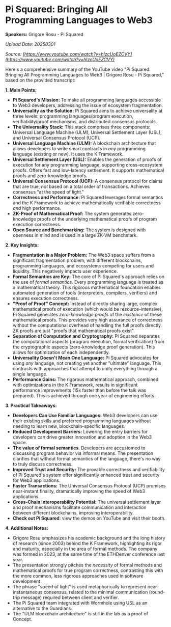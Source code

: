 # Pi Squared: Bringing All Programming Languages to Web3

**Speakers:** Grigore Rosu - Pi Squared


*Upload Date: 20250301*

*Source: [https://www.youtube.com/watch?v=hIzcUoEZCVY](https://www.youtube.com/watch?v=hIzcUoEZCVY)*

Here's a comprehensive summary of the YouTube video "Pi Squared: Bringing All Programming Languages to Web3 | Grigore Rosu - Pi Squared," based on the provided transcript:

**1. Main Points:**

*   **Pi Squared's Mission:** To make all programming languages accessible to Web3 developers, addressing the issue of ecosystem fragmentation.
*   **Universality as the Solution:** Pi Squared aims to achieve universality at three levels: programming languages/program execution, verifiability/proof mechanisms, and distributed consensus protocols.
*   **The Universality Stack:** This stack comprises three components: Universal Language Machine (ULM), Universal Settlement Layer (USL), and Universal Consensus Protocol (UCP).
*   **Universal Language Machine (ULM):** A blockchain architecture that allows developers to write smart contracts in *any* programming language (existing or new).  It uses the K Framework.
*   **Universal Settlement Layer (USL):** Enables the generation of proofs of execution for any programming language, supporting cross-ecosystem proofs. Offers fast and low-latency settlement. It supports mathematical proofs and zero-knowledge proofs.
*   **Universal Consensus Protocol (UCP):** A consensus protocol for claims that are true, *not* based on a total order of transactions.  Achieves consensus "at the speed of light."
*   **Correctness and Performance:** Pi Squared leverages formal semantics and the K Framework to achieve mathematically verifiable correctness *and* high performance.
*   **ZK-Proof of Mathematical Proof:** The system generates zero-knowledge proofs of the underlying mathematical proofs of program execution correctness.
*   **Open Source and Benchmarking:** The system is designed with openness in mind and is used in a large ZK-VM benchmark.

**2. Key Insights:**

*   **Fragmentation is a Major Problem:**  The Web3 space suffers from a significant fragmentation problem, with different blockchains, programming languages, and ecosystems competing for users and liquidity. This negatively impacts user experience.
*   **Formal Semantics are Key:**  The core of Pi Squared's approach relies on the use of *formal semantics*.  Every programming language is treated as a mathematical theory. This rigorous mathematical foundation enables automated generation of tools (interpreters, compilers, verifiers) and ensures execution correctness.
*   **"Proof of Proof" Concept:**  Instead of directly sharing large, complex mathematical proofs of execution (which would be resource-intensive), Pi Squared generates *zero-knowledge proofs* of the *existence* of these mathematical proofs. This provides very high assurance of correctness without the computational overhead of handling the full proofs directly.  ZK proofs are just "proofs that mathematical proofs exist".
*   **Separation of Computation and Cryptography:**  Pi Squared separates the computational aspects (program execution, formal verification) from the cryptographic aspects (zero-knowledge proof generation).  This allows for optimization of each independently.
*   **Universality Doesn't Mean One Language:** Pi Squared advocates for using *any* language, not creating yet another "ultimate" language.  This contrasts with approaches that attempt to unify everything through a single language.
*   **Performance Gains:**  The rigorous mathematical approach, combined with optimizations in the K Framework, results in significant performance improvements (15x faster than before the talk was prepared). This is achieved through one year of engineering efforts.

**3. Practical Takeaways:**

*   **Developers Can Use Familiar Languages:** Web3 developers can use their existing skills and preferred programming languages without needing to learn new, blockchain-specific languages.
*   **Reduced Development Barriers:** Lowering the entry barriers for developers can drive greater innovation and adoption in the Web3 space.
*  **The value of formal semantics**. Developers are accustomed to discussing program behavior via informal means. The presentation clarifies that without formal semantics of the language, there's no way to truly discuss correctness.
*   **Improved Trust and Security:** The provable correctness and verifiability of Pi Squared's system offer significantly enhanced trust and security for Web3 applications.
*   **Faster Transactions:** The Universal Consensus Protocol (UCP) promises near-instant finality, dramatically improving the speed of Web3 applications.
*   **Cross-Chain Interoperability Potential:** The universal settlement layer and proof mechanisms facilitate communication and interaction between different blockchains, improving interoperability.
*  **Check out Pi Squared**: view the demos on YouTube and visit their booth.

**4. Additional Notes:**

* Grigore Rosu emphasizes his academic background and the long history of research (since 2003) behind the K Framework, highlighting its rigor and maturity, especially in the area of formal methods. The company was formed in 2023, at the same time of the ETHDenver conference last year.
*   The presentation strongly pitches the *necessity* of formal methods and mathematical proofs for true program correctness, contrasting this with the more common, less rigorous approaches used in software development.
*   The phrase "speed of light" is used metaphorically to represent near-instantaneous consensus, related to the minimal communication (round-trip message) required between client and verifier.
*  The Pi Squared team integrated with Wormhole using USL as an alternative to the Guardians.
*   The "ULM blockchain architecture" is still in the lab as a proof of Concept.